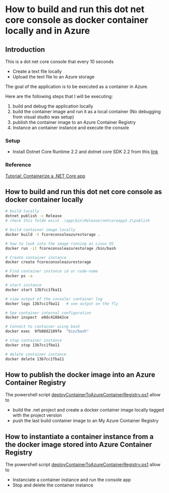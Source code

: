 ﻿# How to build and run this dot net core console as docker container locally and in Azure

## Introduction
This is a dot net core console that every 10 seconds
- Create a text file locally
- Upload the text file to an Azure storage

The goal of the application is to be executed as a container in Azure.

Here are the following steps that I will be executing:

1. build and debug the application locally
1. build the container image and run it as a local container (No debugging from visual studio was setup)
1. publish the container image to an Azure Container Registry
1. Instance an container instance and execute the console

### Setup

- Install Dotnet Core Runtime 2.2 and dotnet core SDK 2.2 from this [link](https://dotnet.microsoft.com/download)

### Reference

[Tutorial: Containerize a .NET Core app](https://docs.microsoft.com/en-us/dotnet/core/docker/build-container)

## How to build and run this dot net core console as docker container locally 

```bash
# build locally
dotnet publish -c Release
# check this folde exist .\app\bin\Release\netcoreapp2.2\publish

# build container image locally
docker build -t fcoreconsoleazurestorage .

# how to look into the image running as Linux OS
docker run -it fcoreconsoleazurestorage /bin/bash

# Create container instance
docker create fcoreconsoleazurestorage

# Find container instance id or code-name
docker ps -a

# start instance
docker start 13b7cc1fba11   

# view output of the console/ container log
docker logs 13b7cc1fba11   # see output on the fly

# See container internal configuration
docker inspect  e0dc418842ce

# Connect to container using bash
docker exec  9fb88d2109fe  "bin/bash"

# stop container instance
docker stop 13b7cc1fba11   

# delete container instance
docker delete 13b7cc1fba11   
```

## How to publish the docker image into an Azure Container Registry
The powershell script [deployContainerToAzureContainerRegistry.ps1](./deployContainerToAzureContainerRegistry.ps1) allow
to 
- build the .net project and create a docker container image locally tagged with the project version
- push the last build container image to an My Azure Container Registry

## How to instantiate a container instance from a the docker image stored into Azure Container Registry
The powershell script [deployContainerToAzureContainerRegistry.ps1](./deployContainerToAzureContainerRegistry.ps1) allow
to 
- Instanciate a container instance and run the console app
- Stop and delete the container instance
